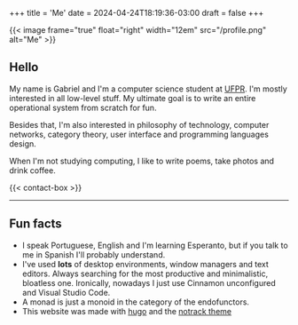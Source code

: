 +++
title = 'Me'
date = 2024-04-24T18:19:36-03:00
draft = false
+++

{{< image frame="true" float="right" width="12em" src="/profile.png" alt="Me" >}}

## Hello

My name is Gabriel and I'm a computer science student at
[UFPR](https://web.inf.ufpr.br/dinf/). I'm mostly interested in all low-level
stuff. My ultimate goal is to write an entire operational system from scratch
for fun.

Besides that, I'm also interested in philosophy of technology, computer
networks, category theory, user interface and programming languages design.

When I'm not studying computing, I like to write poems, take photos and drink
coffee.

{{< contact-box >}}

---

## Fun facts

- I speak Portuguese, English and I'm learning Esperanto, but if you talk to me
  in Spanish I'll probably understand.
- I've used **lots** of desktop environments, window managers and text editors.
  Always searching for the most productive and minimalistic, bloatless one.
  Ironically, nowadays I just use Cinnamon unconfigured and Visual Studio
  Code.
- A monad is just a monoid in the category of the endofunctors.
- This website was made with [hugo](https://gohugo.io) and the
  [notrack theme](https://github.com/gevhaz/hugo-theme-notrack)

